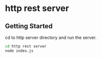 # http rest server

## Getting Started

cd to http server directory and run the server.

```bash
cd http rest server
node index.js
```